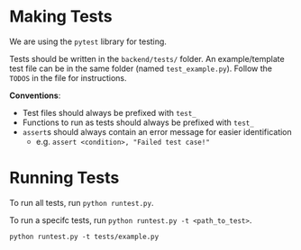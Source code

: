 # Making Tests
We are using the `pytest` library for testing.

Tests should be written in the `backend/tests/` folder. An example/template test file can be in the same folder (named `test_example.py`). Follow the `TODOS` in the file for instructions.

**Conventions**:
- Test files should always be prefixed with `test_`
- Functions to run as tests should always be prefixed with `test_`
- `assert`s should always contain an error message for easier identification
    - e.g. `assert <condition>, "Failed test case!"`

# Running Tests
To run all tests, run `python runtest.py`.

To run a specifc tests, run `python runtest.py -t <path_to_test>`.

```
python runtest.py -t tests/example.py
```
